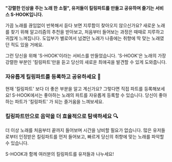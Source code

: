 **"강렬한 인상을 주는 노래 한 소절", 유저들이 킬링파트를 만들고 공유하며 즐기는 서비스 S-HOOK입니다.**

가끔 노래를 끊임없이 반복해서 듣다 보면 지루함이 찾아오지 않으신가요?
새로운 노래를 찾기 위해 알고리즘의 추천을 받아보고, 처음부터 들어보는 과정은 때때로 지루하고 귀찮게 느껴집니다.
도입부가 별로여서 넘겼던 노래가 나중에는 취향에 딱 맞는 노래였던 적도 있을 거에요.

그런 당신을 위해 'S-HOOK'이라는 서비스를 만들었습니다.
'S-HOOK'은 노래의 가장 강렬한 부분인 '킬링파트'만을 듣고 당신의 새로운 최애곡을 발견할 수 있게 도와줍니다.

### 자유롭게 킬링파트를 등록하고 공유하세요 🗽

현재 '킬링파트' 보다 더 좋은 부분을 알고 계신가요? 그렇다면 직접 파트를 등록해보세요!
S-HOOK에서는 좋아하는 노래의 파트를 자유롭게 등록할 수 있습니다.
당신이 좋아하는 파트가 '킬링파트' 가 되는 즐거움을 느껴보세요.

### 킬링파트만으로 음악을 더 효율적으로 탐색하세요 🔍

더 이상 노래를 처음부터 끝까지 들어보며 시간을 낭비할 필요가 없습니다.
많은 유저들로부터 인정받은 킬링파트를 먼저 들어보고, 빠르게 당신의 취향에 맞는 노래를 파악할 수 있습니다.

S-HOOK과 함께 여러분의 킬링파트를 유저들과 나누세요!
